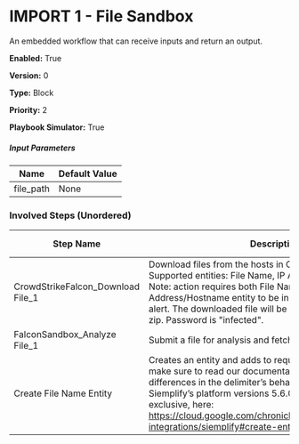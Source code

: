 # IMPORT 1 - File Sandbox
An embedded workflow that can receive inputs and return an output.



**Enabled:** True

**Version:** 0

**Type:** Block

**Priority:** 2

**Playbook Simulator:** True


##### Input Parameters
|Name|Default Value|
|----|-------------|
|file_path|None|


### Involved Steps (Unordered)
|Step Name|Description|Integration|Original Action|
|---------|-----------|-----------|---------------|
|CrowdStrikeFalcon_Download File_1|Download files from the hosts in Crowdstrike Falcon. Supported entities: File Name, IP Address and Hostname. Note: action requires both File Name and IP Address/Hostname entity to be in the scope of the Siemplify alert. The downloaded file will be in password-protected zip. Password is "infected".|CrowdStrikeFalcon|Download File|
|FalconSandbox_Analyze File_1|Submit a file for analysis and fetch report|FalconSandbox|Analyze File|
|Create File Name Entity|Creates an entity and adds to requested alert. Note - Please make sure to read our documentation regarding the differences in the delimiter’s behavior, between different Siemplify’s platform versions 5.6.0 inclusive and 5.6.2 exclusive, here: https://cloud.google.com/chronicle/docs/soar/marketplace-integrations/siemplify#create-entity|Siemplify|Create Entity|

